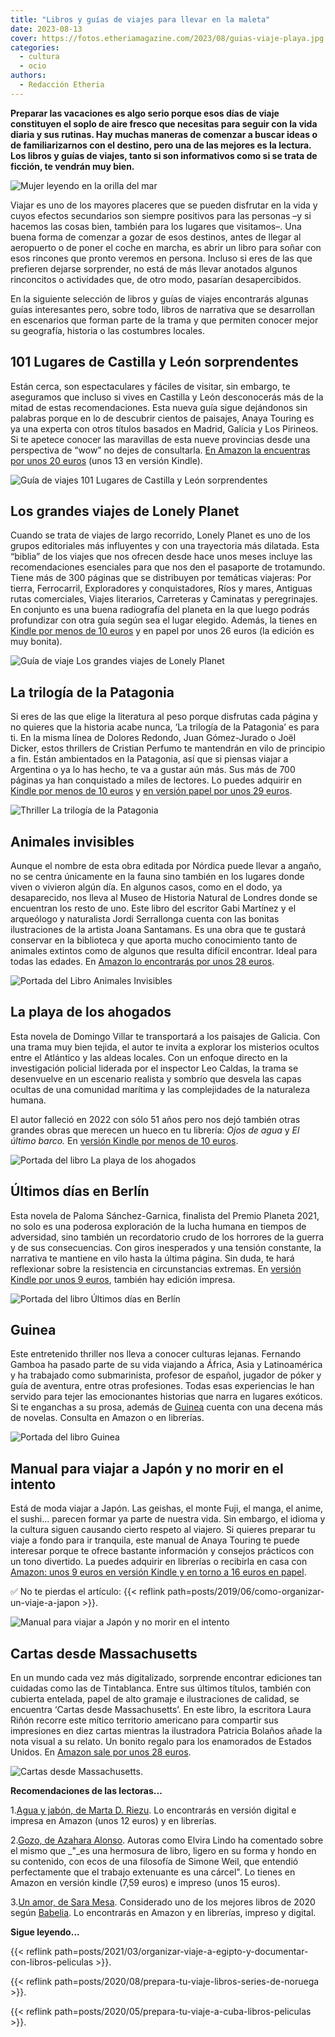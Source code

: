 ```yaml
---
title: "Libros y guías de viajes para llevar en la maleta"
date: 2023-08-13
cover: https://fotos.etheriamagazine.com/2023/08/guias-viaje-playa.jpg
categories: 
  - cultura
  - ocio
authors: 
  - Redacción Etheria
---
```


**Preparar las vacaciones es algo serio porque esos días de viaje constituyen el soplo 
de aire fresco que necesitas para seguir con la vida diaria y sus rutinas. Hay muchas 
maneras de comenzar a buscar ideas o de familiarizarnos con el destino, pero una de las 
mejores es la lectura. Los libros y guías de viajes, tanto si son informativos como si 
se trata de ficción, te vendrán muy bien.** 

![Mujer leyendo en la orilla del mar](https://fotos.etheriamagazine.com/2023/08/guias-viaje-playa.jpg "Las vacaciones son el mejor momento para terminar con lecturas pendientes.")

Viajar es uno de los mayores placeres que se pueden disfrutar en la vida y cuyos efectos 
secundarios son siempre positivos para las personas –y si hacemos las cosas bien, 
también para los lugares que visitamos–. Una buena forma de comenzar a gozar de esos 
destinos, antes de llegar al aeropuerto o de poner el coche en marcha, es abrir un libro 
para soñar con esos rincones que pronto veremos en persona. Incluso si eres de las que 
prefieren dejarse sorprender, no está de más llevar anotados algunos rinconcitos o 
actividades que, de otro modo, pasarían desapercibidos. 

En la siguiente selección de libros y guías de viajes encontrarás algunas guías 
interesantes pero, sobre todo, libros de narrativa que se desarrollan en escenarios que 
forman parte de la trama y que permiten conocer mejor su geografía, historia o las 
costumbres locales. 

## 101 Lugares de Castilla y León sorprendentes

Están cerca, son espectaculares y fáciles de visitar, sin embargo, te aseguramos que 
incluso si vives en Castilla y León desconocerás más de la mitad de estas 
recomendaciones. Esta nueva guía sigue dejándonos sin palabras porque en lo de descubrir 
cientos de paisajes, Anaya Touring es ya una experta con otros títulos basados en 
Madrid, Galicia y Los Pirineos. Si te apetece conocer las maravillas de esta nueve 
provincias desde una perspectiva de “wow” no dejes de consultarla. [En Amazon la 
encuentras por unos 20 euros](https://amzn.to/3DSCoXt) (unos 13 en versión Kindle). 

![Guía de viajes 101 Lugares de Castilla y León sorprendentes](https://fotos.etheriamagazine.com/2023/08/101-lugares-castilla-leon.jpg "101 Lugares de Castilla y León sorprendentes.")

## Los grandes viajes de Lonely Planet

Cuando se trata de viajes de largo recorrido, Lonely Planet es uno de los grupos 
editoriales más influyentes y con una trayectoria más dilatada. Esta “biblia” de los 
viajes que nos ofrecen desde hace unos meses incluye las recomendaciones esenciales para 
que nos den el pasaporte de trotamundo. Tiene más de 300 páginas que se distribuyen por 
temáticas viajeras: Por tierra, Ferrocarril, Exploradores y conquistadores, Ríos y 
mares, Antiguas rutas comerciales, Viajes literarios, Carreteras y Caminatas y 
peregrinajes. En conjunto es una buena radiografía del planeta en la que luego podrás 
profundizar con otra guía según sea el lugar elegido. Además, la tienes en [Kindle por 
menos de 10 euros](https://amzn.to/3OOLSt3) y en papel por unos 26 euros (la edición es 
muy bonita). 

![Guía de viaje Los grandes viajes de Lonely Planet](https://fotos.etheriamagazine.com/2023/08/grandes-viajes-lonely.jpg "Los grandes viajes de Lonely Planet.")

## La trilogía de la Patagonia

Si eres de las que elige la literatura al peso porque disfrutas cada página y no quieres 
que la historia acabe nunca, ‘La trilogía de la Patagonia’ es para ti. En la misma línea 
de Dolores Redondo, Juan Gómez-Jurado o Joël Dicker, estos thrillers de Cristian Perfumo 
te mantendrán en vilo de principio a fin. Están ambientados en la Patagonia, así que si 
piensas viajar a Argentina o ya lo has hecho, te va a gustar aún más. Sus más de 700 
páginas ya han conquistado a miles de lectores. Lo puedes adquirir en [Kindle por menos 
de 10 euros](https://amzn.to/3s5N9TI) y [en versión papel por unos 29 
euros](https://amzn.to/455os8m). 

![Thriller La trilogía de la Patagonia](https://fotos.etheriamagazine.com/2023/08/trilogia-patagonia.jpg "La trilogía de la Patagonia.")

## Animales invisibles

Aunque el nombre de esta obra editada por Nórdica puede llevar a angaño, no se centra 
únicamente en la fauna sino también en los lugares donde viven o vivieron algún día. En 
algunos casos, como en el dodo, ya desaparecido, nos lleva al Museo de Historia Natural 
de Londres donde se encuentran los resto de uno. Este libro del escritor Gabi Martínez y 
el arqueólogo y naturalista Jordi Serrallonga cuenta con las bonitas ilustraciones de la 
artista Joana Santamans. Es una obra que te gustará conservar en la biblioteca y que 
aporta mucho conocimiento tanto de animales extintos como de algunos que resulta difícil 
encontrar. Ideal para todas las edades. En [Amazon lo encontrarás por unos 28 
euros](https://amzn.to/3Kzd3Wn). 

![Portada del Libro Animales Invisibles](https://fotos.etheriamagazine.com/2023/08/animales-invisibles.jpg "Animales Invisibles.")

## La playa de los ahogados

Esta novela de Domingo Villar te transportará a los paisajes de Galicia. Con una trama 
muy bien tejida, el autor te invita a explorar los misterios ocultos entre el Atlántico 
y las aldeas locales. Con un enfoque directo en la investigación policial liderada por 
el inspector Leo Caldas, la trama se desenvuelve en un escenario realista y sombrío que 
desvela las capas ocultas de una comunidad marítima y las complejidades de la naturaleza 
humana. 

El autor falleció en 2022 con sólo 51 años pero nos dejó también otras grandes obras que 
merecen un hueco en tu librería: _Ojos de agua_ y _El último barco._ En [versión Kindle 
por menos de 10 euros](https://amzn.to/45s0e86). 

![Portada del libro La playa de los ahogados](https://fotos.etheriamagazine.com/2023/08/playa-ahogados-domingo-villar.jpg "La playa de los ahogados.")

## Últimos días en Berlín

Esta novela de Paloma Sánchez-Garnica, finalista del Premio Planeta 2021, no solo es una 
poderosa exploración de la lucha humana en tiempos de adversidad, sino también un 
recordatorio crudo de los horrores de la guerra y de sus consecuencias. Con giros 
inesperados y una tensión constante, la narrativa te mantiene en vilo hasta la última 
página. Sin duda, te hará reflexionar sobre la resistencia en circunstancias extremas. 
En [versión Kindle por unos 9 euros](https://amzn.to/4570Ct9), también hay edición 
impresa. 

![Portada del libro Últimos días en Berlín](https://fotos.etheriamagazine.com/2023/08/ultimos-dias-berlin.jpg "Últimos días en Berlín.")

## Guinea

Este entretenido thriller nos lleva a conocer culturas lejanas. Fernando Gamboa ha 
pasado parte de su vida viajando a África, Asia y Latinoamérica y ha trabajado como 
submarinista, profesor de español, jugador de póker y guía de aventura, entre otras 
profesiones. Todas esas experiencias le han servido para tejer las emocionantes 
historias que narra en lugares exóticos. Si te enganchas a su prosa, además de 
[Guinea](https://amzn.to/3qlguJv) cuenta con una decena más de novelas. Consulta en 
Amazon o en librerías. 

![Portada del libro Guinea](https://fotos.etheriamagazine.com/2023/08/guinea-libro-gamboa.jpg "Guinea.")

## Manual para viajar a Japón y no morir en el intento

Está de moda viajar a Japón. Las geishas, el monte Fuji, el manga, el anime, el sushi... 
parecen formar ya parte de nuestra vida. Sin embargo, el idioma y la cultura siguen 
causando cierto respeto al viajero. Si quieres preparar tu viaje a fondo para ir 
tranquila, este manual de Anaya Touring te puede interesar porque te ofrece bastante 
información y consejos prácticos con un tono divertido. La puedes adquirir en librerías 
o recibirla en casa con [Amazon: unos 9 euros en versión Kindle y en torno a 16 euros en 
papel](https://amzn.to/3OTH7P3). 

✅ No te pierdas el artículo: {{< reflink 
path=posts/2019/06/como-organizar-un-viaje-a-japon >}}. 

![Manual para viajar a Japón y no morir en el intento](https://fotos.etheriamagazine.com/2023/08/manual-para-viajar-a-japon-y-no-morir-en-el-intento-guias-singulares-1.jpg "Manual para viajar a Japón y no morir en el intento.")

## Cartas desde Massachusetts

En un mundo cada vez más digitalizado, sorprende encontrar ediciones tan cuidadas como 
las de Tintablanca. Entre sus últimos títulos, también con cubierta entelada, papel de 
alto gramaje e ilustraciones de calidad, se encuentra ‘Cartas desde Massachusetts’. En 
este libro, la escritora Laura Riñón recorre este mítico territorio americano para 
compartir sus impresiones en diez cartas mientras la ilustradora Patricia Bolaños añade 
la nota visual a su relato. Un bonito regalo para los enamorados de Estados Unidos. En 
[Amazon sale por unos 28 euros](https://amzn.to/3KEwf5b). 

![Cartas desde Massachusetts.](https://fotos.etheriamagazine.com/2023/08/cartas-massachusetts.jpg "Cartas desde Massachusetts.")

**Recomendaciones de las lectoras...** 

1.[Agua y jabón, de Marta D. Riezu](https://amzn.to/48KLa8g). Lo encontrarás en versión 
digital e impresa en Amazon (unos 12 euros) y en librerías. 

2.[Gozo, de Azahara Alonso](https://amzn.to/3RL6PXT). Autoras como Elvira Lindo ha 
comentado sobre el mismo que _"_es una hermosura de libro, ligero en su forma y hondo en 
su contenido, con ecos de una filosofía de Simone Weil, que entendió perfectamente que 
el trabajo extenuante es una cárcel". Lo tienes en Amazon en versión kindle (7,59 euros) 
e impreso (unos 15 euros). 

3.[Un amor, de Sara Mesa](https://amzn.to/46ktZsy). Considerado uno de los mejores 
libros de 2020 según 
[Babelia](https://elpais.com/videos/2020-12-21/un-amor-de-sara-mesa-el-mejor-libro-del-2020.html). 
Lo encontrarás en Amazon y en librerías, impreso y digital. 

**Sigue leyendo...** 

{{< reflink 
path=posts/2021/03/organizar-viaje-a-egipto-y-documentar-con-libros-peliculas >}}. 

{{< reflink path=posts/2020/08/prepara-tu-viaje-libros-series-de-noruega >}}. 

{{< reflink path=posts/2020/05/prepara-tu-viaje-a-cuba-libros-peliculas >}}.
